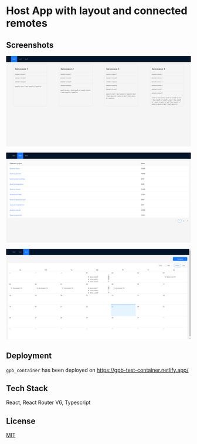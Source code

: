# Host App with layout and connected remotes
## Screenshots

![App Screenshot](../../screenshots/test1.png)

![App Screenshot](../../screenshots/test2.png)

![App Screenshot](../../screenshots/test3.png)

## Deployment

`gpb_container` has been deployed on https://gpb-test-container.netlify.app/ 

## Tech Stack

React, React Router V6, Typescript

## License

[MIT](https://github.com/RostislavBerezhnoy/gpb-with-microfrontends/blob/develop/LICENSE)